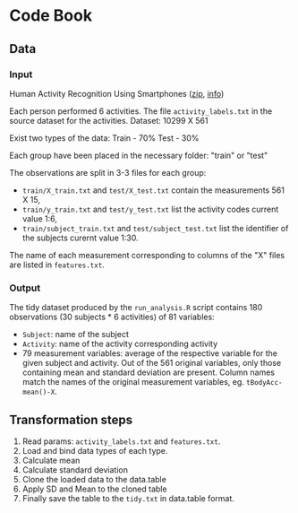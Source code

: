 # Code Book

## Data

### Input

Human Activity Recognition Using Smartphones
([zip](https://d396qusza40orc.cloudfront.net/getdata%2Fprojectfiles%2FUCI%20HAR%20Dataset.zip),
[info](http://archive.ics.uci.edu/ml/datasets/Human+Activity+Recognition+Using+Smartphones))

Each person performed 6 activities.  The file `activity_labels.txt` in the source dataset for the activities. Dataset: 10299 X 561

Exist two types of the data:
Train - 70%
Test  - 30%

Each group have been placed in the necessary folder: "train" or "test"

The observations are split in 3-3 files for each group:

 * `train/X_train.txt` and `test/X_test.txt` contain the measurements 561 X 15,
 * `train/y_train.txt` and `test/y_test.txt` list the activity codes current value 1:6,
 * `train/subject_train.txt` and `test/subject_test.txt` list the identifier of
   the subjects curernt value 1:30.

The name of each measurement corresponding to columns of the "X" files are
listed in `features.txt`.

### Output

The tidy dataset produced by the `run_analysis.R` script contains 180
observations (30 subjects * 6 activities) of 81 variables:

 * `Subject`: name of the subject
 * `Activity`: name of the activity corresponding activity
 * 79 measurement variables: average of the respective variable for the given
   subject and activity.  Out of the 561 original variables, only those
   containing mean and standard deviation are present.  Column names match the
   names of the original measurement variables, eg. `tBodyAcc-mean()-X`.

## Transformation steps

 1. Read params: `activity_labels.txt` and `features.txt`.
 1. Load and bind data types of each type.
 1. Calculate mean
 1. Calculate standard deviation
 1. Clone the loaded data to the data.table
 1. Apply SD and Mean to the cloned table
 1. Finally save the table to the `tidy.txt` in data.table format.